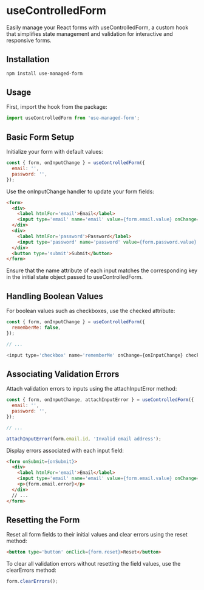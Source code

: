 # useControlledForm

Easily manage your React forms with useControlledForm, a custom hook that simplifies state management and validation for interactive and responsive forms.

## Installation

```bash
npm install use-managed-form
```

## Usage

First, import the hook from the package:

```javascript
import useControlledForm from 'use-managed-form';
```

## Basic Form Setup

Initialize your form with default values:

```javascript
const { form, onInputChange } = useControlledForm({
  email: '',
  password: '',
});
```

Use the onInputChange handler to update your form fields:

```html
<form>
  <div>
    <label htmlFor='email'>Email</label>
    <input type='email' name='email' value={form.email.value} onChange={onInputChange}/>
  </div>
  <div>
    <label htmlFor='password'>Password</label>
    <input type='password' name='password' value={form.password.value} onChange={onInputChange} />
  </div>
  <button type='submit'>Submit</button>
</form>
```

Ensure that the name attribute of each input matches the corresponding key in the initial state object passed to useControlledForm.

## Handling Boolean Values

For boolean values such as checkboxes, use the checked attribute:

```javascript
const { form, onInputChange } = useControlledForm({
  rememberMe: false,
});

// ...

<input type='checkbox' name='rememberMe' onChange={onInputChange} checked={form.rememberMe.value} />
```

## Associating Validation Errors

Attach validation errors to inputs using the attachInputError method:

```javascript
const { form, onInputChange, attachInputError } = useControlledForm({
  email: '',
  password: '',
});

// ...

attachInputError(form.email.id, 'Invalid email address');
```

Display errors associated with each input field:

```html
<form onSubmit={onSubmit}>
  <div>
    <label htmlFor='email'>Email</label>
    <input type='email' name='email' value={form.email.value} onChange={onInputChange}/>
    <p>{form.email.error}</p>
  </div>
  // ...
</form>
```

## Resetting the Form

Reset all form fields to their initial values and clear errors using the reset method:

```html
<button type='button' onClick={form.reset}>Reset</button>
```

To clear all validation errors without resetting the field values, use the clearErrors method:

```javascript
form.clearErrors();
```
